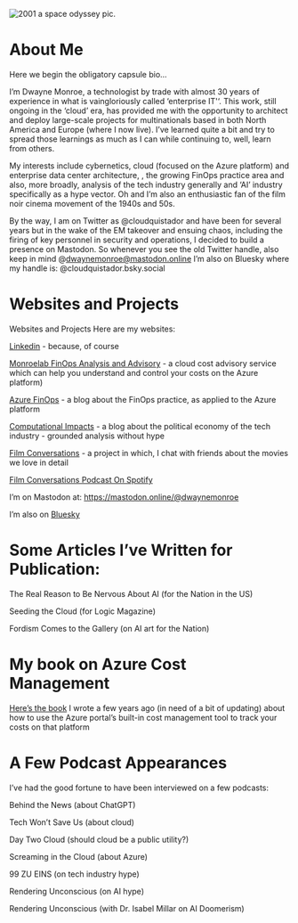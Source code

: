 ![2001 a space odyssey pic.](https://acmpstor.blob.core.windows.net/acmpblob1/2001-bridge.png)
# About Me

Here we begin the obligatory capsule bio…

I’m Dwayne Monroe, a technologist by trade with almost 30 years of experience in what is vaingloriously called ‘enterprise IT'‘. This work, still ongoing in the ‘cloud’ era, has provided me with the opportunity to architect and deploy large-scale projects for multinationals based in both North America and Europe (where I now live). I’ve learned quite a bit and try to spread those learnings as much as I can while continuing to, well, learn from others.

My interests include cybernetics, cloud (focused on the Azure platform) and enterprise data center architecture, , the growing FinOps practice area and also, more broadly, analysis of the tech industry generally and ‘AI’ industry specifically as a hype vector.  Oh and I’m also an enthusiastic fan of the film noir cinema movement of the 1940s and 50s.

By the way, I am on Twitter as @cloudquistador and have been for several years but in the wake of the EM takeover and ensuing chaos, including the firing of key personnel in security and operations, I decided to build a presence on Mastodon. So whenever you see the old Twitter handle, also keep in mind @dwaynemonroe@mastodon.online I’m also on Bluesky where my handle is: @cloudquistador.bsky.social

# Websites and Projects

Websites and Projects
Here are my websites:

[Linkedin](https://www.linkedin.com/in/cloudquistador/) - because, of course

[Monroelab FinOps Analysis and Advisory](https://www.monroelab.cloud/) - a cloud cost advisory service which can help you understand and control your costs on the Azure platform)

[Azure FinOps](https://azurefinops.blog/) - a blog about the FinOps practice, as applied to the Azure platform

[Computational Impacts](https://monroelab.net/) - a blog about the political economy of the tech industry - grounded analysis without hype

[Film Conversations](https://filmconversations.org/) - a project in which, I chat with friends about the movies we love in detail

[Film Conversations Podcast On Spotify](https://open.spotify.com/show/3E5dPk4of0pFAVdcTjGbzy)

I’m on Mastodon at: https://mastodon.online/@dwaynemonroe

I’m also on [Bluesky](https://bsky.app/profile/cloudquistador.bsky.social)

# Some Articles I’ve Written for Publication:

The Real Reason to Be Nervous About AI (for the Nation in the US)

Seeding the Cloud (for Logic Magazine)

Fordism Comes to the Gallery (on AI art for the Nation)

# My book on Azure Cost Management

[Here’s the book](https://www.azurefinops.com/) I wrote a few years ago (in need of a bit of updating) about how to use the Azure portal’s built-in cost management tool to track your costs on that platform

# A Few Podcast Appearances

I’ve had the good fortune to have been interviewed on a few podcasts:

Behind the News (about ChatGPT)

Tech Won’t Save Us (about cloud)

Day Two Cloud (should cloud be a public utility?)

Screaming in the Cloud (about Azure)

99 ZU EINS (on tech industry hype)

Rendering Unconscious (on AI hype)

Rendering Unconscious (with Dr. Isabel Millar on AI Doomerism)

